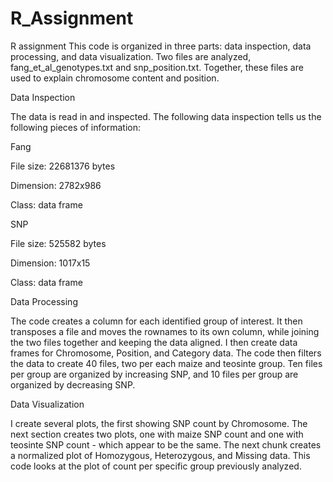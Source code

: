 # R_Assignment
R assignment 
This code is organized in three parts: data inspection, data processing, and data visualization. Two files are analyzed, fang_et_al_genotypes.txt and snp_position.txt. Together, these files are used to explain chromosome content and position. 

Data Inspection

The data is read in and inspected. The following data inspection tells us the following pieces of information:

Fang

File size: 22681376 bytes

Dimension: 2782x986

Class: data frame

SNP

File size: 525582 bytes

Dimension: 1017x15

Class: data frame

Data Processing 

The code creates a column for each identified group of interest. It then transposes a file and moves the rownames to its own column, while joining the two files together and keeping the data aligned. I then create data frames for Chromosome, Position, and Category data. The code then filters the data to create 40 files, two per each maize and teosinte group. Ten files per group are organized by increasing SNP, and 10 files per group are organized by decreasing SNP.

Data Visualization

I create several plots, the first showing SNP count by Chromosome. The next section creates two plots, one with maize SNP count and one with teosinte SNP count - which appear to be the same. The next chunk creates a normalized plot of Homozygous, Heterozygous, and Missing data. This code looks at the plot of count per specific group previously analyzed. 
